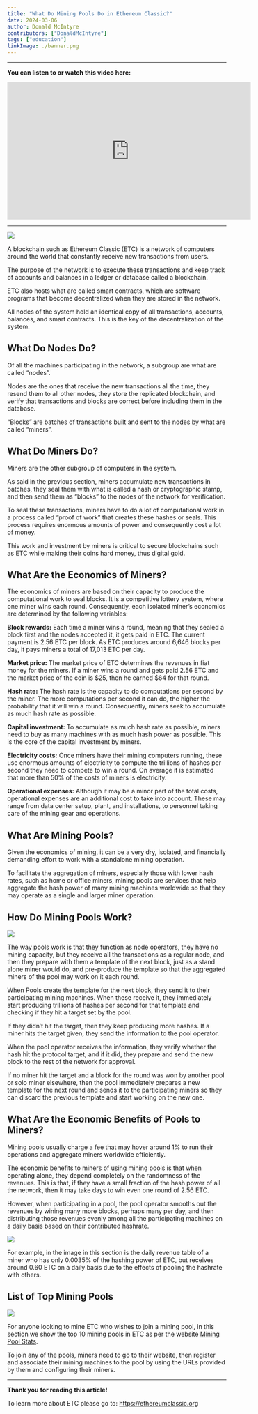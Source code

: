 ```yaml
---
title: "What Do Mining Pools Do in Ethereum Classic?"
date: 2024-03-06
author: Donald McIntyre
contributors: ["DonaldMcIntyre"]
tags: ["education"]
linkImage: ./banner.png
---
```


---
**You can listen to or watch this video here:**

<iframe width="560" height="315" src="https://www.youtube.com/embed/wGSVY_Vb3_c" title="YouTube video player" frameborder="0" allow="accelerometer; autoplay; clipboard-write; encrypted-media; gyroscope; picture-in-picture; web-share" allowfullscreen></iframe>

---

![](banner.png)

A blockchain such as Ethereum Classic (ETC) is a network of computers around the world that constantly receive new transactions from users.

The purpose of the network is to execute these transactions and keep track of accounts and balances in a ledger or database called a blockchain.

ETC also hosts what are called smart contracts, which are software programs that become decentralized when they are stored in the network.

All nodes of the system hold an identical copy of all transactions, accounts, balances, and smart contracts. This is the key of the decentralization of the system.  

## What Do Nodes Do?

Of all the machines participating in the network, a subgroup are what are called “nodes”.

Nodes are the ones that receive the new transactions all the time, they resend them to all other nodes, they store the replicated blockchain, and verify that transactions and blocks are correct before including them in the database.

“Blocks” are batches of transactions built and sent to the nodes by what are called “miners”.

## What Do Miners Do?

Miners are the other subgroup of computers in the system.

As said in the previous section, miners accumulate new transactions in batches, they seal them with what is called a hash or cryptographic stamp, and then send them as “blocks” to the nodes of the network for verification.

To seal these transactions, miners have to do a lot of computational work in a process called “proof of work” that creates these hashes or seals. This process requires enormous amounts of power and consequently cost a lot of money.

This work and investment by miners is critical to secure blockchains such as ETC while making their coins hard money, thus digital gold.

## What Are the Economics of Miners?

The economics of miners are based on their capacity to produce the computational work to seal blocks. It is a competitive lottery system, where one miner wins each round. Consequently, each isolated miner’s economics are determined by the following variables:

**Block rewards:** Each time a miner wins a round, meaning that they sealed a block first and the nodes accepted it, it gets paid in ETC. The current payment is 2.56 ETC per block. As ETC produces around 6,646 blocks per day, it pays miners a total of 17,013 ETC per day.

**Market price:** The market price of ETC determines the revenues in fiat money for the miners. If a miner wins a round and gets paid 2.56 ETC and the market price of the coin is $25, then he earned $64 for that round.

**Hash rate:** The hash rate is the capacity to do computations per second by the miner. The more computations per second it can do, the higher the probability that it will win a round. Consequently, miners seek to accumulate as much hash rate as possible. 

**Capital investment:** To accumulate as much hash rate as possible, miners need to buy as many machines with as much hash power as possible. This is the core of the capital investment by miners.

**Electricity costs:** Once miners have their mining computers running, these use enormous amounts of electricity to compute the trillions of hashes per second they need to compete to win a round. On average it is estimated that more than 50% of the costs of miners is electricity.

**Operational expenses:** Although it may be a minor part of the total costs, operational expenses are an additional cost to take into account. These may range from data center setup, plant, and installations, to personnel taking care of the mining gear and operations.

## What Are Mining Pools?

Given the economics of mining, it can be a very dry, isolated, and financially demanding effort to work with a standalone mining operation.

To facilitate the aggregation of miners, especially those with lower hash rates, such as home or office miners, mining pools are services that help aggregate the hash power of many mining machines worldwide so that they may operate as a single and larger miner operation.

## How Do Mining Pools Work?

![](1.png)

The way pools work is that they function as node operators, they have no mining capacity, but they receive all the transactions as a regular node, and then they prepare with them a template of the next block, just as a stand alone miner would do, and pre-produce the template so that the aggregated miners of the pool may work on it each round.

When Pools create the template for the next block, they send it to their participating mining machines. When these receive it, they immediately start producing trillions of hashes per second for that template and checking if they hit a target set by the pool.

If they didn’t hit the target, then they keep producing more hashes. If a miner hits the target given, they send the information to the pool operator.

When the pool operator receives the information, they verify whether the hash hit the protocol target, and if it did, they prepare and send the new block to the rest of the network for approval.

If no miner hit the target and a block for the round was won by another pool or solo miner elsewhere, then the pool immediately prepares a new template for the next round and sends it to the participating miners so they can discard the previous template and start working on the new one.

## What Are the Economic Benefits of Pools to Miners?

Mining pools usually charge a fee that may hover around 1% to run their operations and aggregate miners worldwide efficiently.

The economic benefits to miners of using mining pools is that when operating alone, they depend completely on the randomness of the revenues. This is that, if they have a small fraction of the hash power of all the network, then it may take days to win even one round of 2.56 ETC. 

However, when participating in a pool, the pool operator smooths out the revenues by wining many more blocks, perhaps many per day, and then distributing those revenues evenly among all the participating machines on a daily basis based on their contributed hashrate.

![](3.png)

For example, in the image in this section is the daily revenue table of a miner who has only 0.0035% of the hashing power of ETC, but receives around 0.60 ETC on a daily basis due to the effects of pooling the hashrate with others.

## List of Top Mining Pools

![](2.png)

For anyone looking to mine ETC who wishes to join a mining pool, in this section we show the top 10 mining pools in ETC as per the website [Mining Pool Stats](https://miningpoolstats.stream/ethereumclassic).

To join any of the pools, miners need to go to their website, then register and associate their mining machines to the pool by using the URLs provided by them and configuring their miners.

---

**Thank you for reading this article!**

To learn more about ETC please go to: https://ethereumclassic.org
